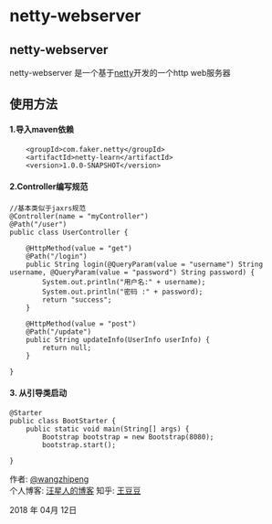 # netty-webserver

## netty-webserver

netty-webserver 是一个基于[netty](https://github.com/netty/netty)开发的一个http web服务器

## 使用方法
#### 1.导入maven依赖
```
    <groupId>com.faker.netty</groupId>
    <artifactId>netty-learn</artifactId>
    <version>1.0.0-SNAPSHOT</version>
```
#### 2.Controller编写规范
```
//基本类似于jaxrs规范
@Controller(name = "myController")
@Path("/user")
public class UserController {

    @HttpMethod(value = "get")
    @Path("/login")
    public String login(@QueryParam(value = "username") String username, @QueryParam(value = "password") String password) {
        System.out.println("用户名:" + username);
        System.out.println("密码 :" + password);
        return "success";
    }

    @HttpMethod(value = "post")
    @Path("/update")
    public String updateInfo(UserInfo userInfo) {
        return null;
    }

}
```

#### 3. 从引导类启动
```
@Starter
public class BootStarter {
    public static void main(String[] args) {
        Bootstrap bootstrap = new Bootstrap(8080);
        bootstrap.start();

}
```

作者: [@wangzhipeng](https://github.com/caicai457614705)  
个人博客: [汪星人的博客](https://caicai457614705.github.io/)
知乎: [王豆豆](https://www.zhihu.com/people/wang-dou-dou-81-79)

2018 年 04月 12日 

